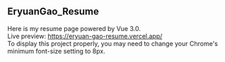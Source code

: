 ## EryuanGao_Resume
Here is my resume page powered by Vue 3.0.  
Live preview: https://eryuan-gao-resume.vercel.app/  
To display this project properly, you may need to change your Chrome's minimum font-size setting to 8px.
